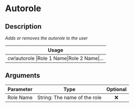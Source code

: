# Autorole

## Description

_Adds or removes the autorole to the user_

| Usage |
| :---: |
| cw!autorole \|Role 1 Name\|Role 2 Name\|... |

## Arguments

| Parameter | Type | Optional |
| :---: | :---: | :---: |
| Role Name | String: The name of the role | ❌ |

